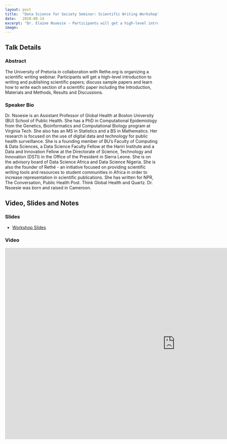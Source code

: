 ```yaml
---
layout: post
title:  "Data Science for Society Seminar: Scientific Writing Workshop"
date:   2020-08-14
excerpt: "Dr. Elaine Nsoesie - Participants will get a high-level introduction to writing and publishing scientific papers"
image: 
---
```


## Talk Details
### Abstract
The University of Pretoria in collaboration with Rethe.org is organizing a scientific writing webinar. Participants will get a high-level introduction to writing and publishing scientific papers; discuss sample papers and learn how to write each section of a scientific paper including the Introduction, Materials and Methods, Results and Discussions. 

### Speaker Bio
Dr. Nsoesie is an Assistant Professor of Global Health at Boston University (BU) School of Public Health. She has a PhD in Computational Epidemiology from the Genetics, Bioinformatics and Computational Biology program at Virginia Tech. She also has an MS in Statistics and a BS in Mathematics. Her research is focused on the use of digital data and technology for public health surveillance. She is a founding member of BU’s Faculty of Computing & Data Sciences, a Data Science Faculty Fellow at the Hariri Institute and a Data and Innovation Fellow at the Directorate of Science, Technology and Innovation (DSTI) in the Office of the President in Sierra Leone. She is on the advisory board of Data Science Africa and Data Science Nigeria. She is also the founder of Rethé  -  an initiative focused on providing scientific writing tools and resources to student communities in Africa in order to increase representation in scientific publications. She has written for NPR, The Conversation, Public Health Post. Think Global Health and Quartz. Dr. Nsoesie was born and raised in Cameroon.

## Video, Slides and Notes

### Slides

* [Workshop Slides](https://www.dropbox.com/s/f7xdpv0xv4buxx1/Scientific%20Writing%20Session.pptx?dl=0)

### Video

<iframe width="1120" height="630" src="https://www.youtube-nocookie.com/embed/vx7HtJIawxY" frameborder="0" allow="accelerometer; autoplay; encrypted-media; gyroscope; picture-in-picture" allowfullscreen></iframe>
